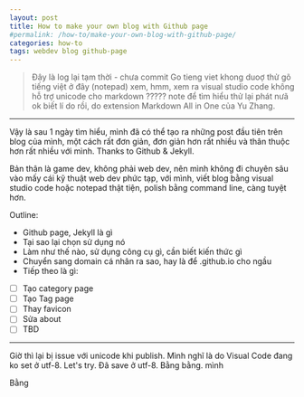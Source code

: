 ```yaml
---
layout: post
title: How to make your own blog with Github page
#permalink: /how-to/make-your-own-blog-with-github-page/
categories: how-to
tags: webdev blog github-page
---
```

> Đây là log lại tạm thời - chưa commit 
Go tieng viet khong duoợ
thử gõ tiếng việt ở đây (notepad) xem, hmm, xem ra visual studio code không hỗ trợ unicode cho markdown ?????
note để tìm hiểu
thử lại phát nưã
ok biết lí do rồi, do extension Markdown All in One của Yu Zhang.

----------
Vậy là sau 1 ngày tìm hiểu, mình đã có thể tạo ra những post đầu tiên trên blog của mình, một cách rất đơn giản, đơn giản hơn rất nhiều và thân thuộc hơn rất nhiều với mình. Thanks to Github & Jekyll.

Bản thân là game dev, không phải web dev, nên mình không đi chuyên sâu vào mấy cái kỹ thuật web dev phức tạp, với mình, viết blog bằng visual studio code hoặc notepad thật tiện, polish bằng command line, càng tuyệt hơn.

Outline:
- Github page, Jekyll là gì
- Tại sao lại chọn sử dụng nó
- Làm như thế nào, sử dụng công cụ gì, cần biết kiến thức gì
- Chuyển sang domain cá nhân ra sao, hay là để .github.io cho ngầu
- Tiếp theo là gì:
- [ ] Tạo category page
- [ ] Tạo Tag page
- [ ] Thay favicon
- [ ] Sửa about
- [ ] TBD

---------
Giờ thì lại bị issue với unicode khi publish. Mình nghĩ là do Visual Code đang ko set ở utf-8. Let's try.
Đã save ở utf-8. Bằng bằng. mình

Bằng